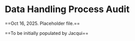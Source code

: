 # Data Handling Process Audit

==Oct 16, 2025. Placeholder file.== 

==To be initially populated by Jacqui== 
